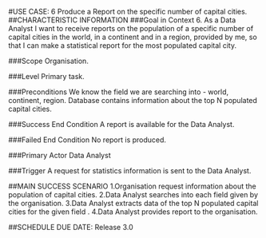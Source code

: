 #USE CASE: 6 Produce a Report on the specific number of capital cities.
##CHARACTERISTIC INFORMATION
###Goal in Context
6. As a Data Analyst I want to receive reports on the population of a specific number of capital cities in the world, in a continent and in a region, provided by me, so that I can make a statistical report for the most populated capital city.

###Scope
Organisation.

###Level
Primary task.

###Preconditions
We know the field we are searching into - world, continent, region. Database contains information about the top N populated capital cities.

###Success End Condition
A report is available for the Data Analyst.

###Failed End Condition
No report is produced.

###Primary Actor
Data Analyst

###Trigger
A request for statistics information is sent to the Data Analyst.

##MAIN SUCCESS SCENARIO
1.Organisation request information about the population of capital cities.
2.Data Analyst searches into each field given by the organisation.
3.Data Analyst extracts data of the top N populated capital cities for the given field .
4.Data Analyst provides report to the organisation.



##SCHEDULE
DUE DATE: Release 3.0